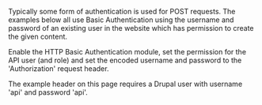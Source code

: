 Typically some form of authentication is used for POST requests. The examples below all use Basic Authentication using the username and password of an existing user in the website which has permission to create the given content.

Enable the HTTP Basic Authentication module, set the permission for the API user (and role) and set the encoded username and password to the 'Authorization' request header.

The example header on this page requires a Drupal user with username 'api' and password 'api'.